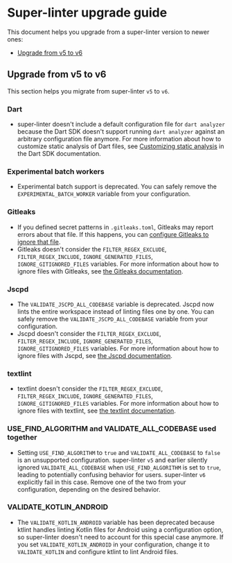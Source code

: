 # Super-linter upgrade guide

This document helps you upgrade from a super-linter version to newer ones:

- [Upgrade from v5 to v6](#upgrade-from-v5-to-v6)

## Upgrade from v5 to v6

This section helps you migrate from super-linter `v5` to `v6`.

### Dart

- super-linter doesn't include a default configuration file for `dart analyzer`
  because the Dart SDK doesn't support running `dart analyzer` against an
  arbitrary configuration file anymore. For more information about how to
  customize static analysis of Dart files, see
  [Customizing static analysis](https://dart.dev/tools/analysis) in the Dart SDK
  documentation.

### Experimental batch workers

- Experimental batch support is deprecated. You can safely remove the
  `EXPERIMENTAL_BATCH_WORKER` variable from your configuration.

### Gitleaks

- If you defined secret patterns in `.gitleaks.toml`, Gitleaks may report errors
  about that file. If this happens, you can
  [configure Gitleaks to ignore that file](https://github.com/gitleaks/gitleaks/tree/master?tab=readme-ov-file#gitleaksignore).
- Gitleaks doesn't consider the `FILTER_REGEX_EXCLUDE`, `FILTER_REGEX_INCLUDE`,
  `IGNORE_GENERATED_FILES`, `IGNORE_GITIGNORED_FILES` variables. For more
  information about how to ignore files with Gitleaks, see
  [the Gitleaks documentation](https://github.com/gitleaks/gitleaks/tree/master?tab=readme-ov-file#gitleaksignore).

### Jscpd

- The `VALIDATE_JSCPD_ALL_CODEBASE` variable is deprecated. Jscpd now lints the
  entire workspace instead of linting files one by one. You can safely remove
  the `VALIDATE_JSCPD_ALL_CODEBASE` variable from your configuration.
- Jscpd doesn't consider the `FILTER_REGEX_EXCLUDE`, `FILTER_REGEX_INCLUDE`,
  `IGNORE_GENERATED_FILES`, `IGNORE_GITIGNORED_FILES` variables. For more
  information about how to ignore files with Jscpd, see
  [the Jscpd documentation](https://github.com/kucherenko/jscpd/tree/master/packages/jscpd).

### textlint

- textlint doesn't consider the `FILTER_REGEX_EXCLUDE`, `FILTER_REGEX_INCLUDE`,
  `IGNORE_GENERATED_FILES`, `IGNORE_GITIGNORED_FILES` variables. For more
  information about how to ignore files with textlint, see
  [the textlint documentation](https://textlint.github.io/docs/ignore.html).

### USE_FIND_ALGORITHM and VALIDATE_ALL_CODEBASE used together

- Setting `USE_FIND_ALGORITHM` to `true` and `VALIDATE_ALL_CODEBASE` to `false`
  is an unsupported configuration. super-linter `v5` and earlier silently
  ignored `VALIDATE_ALL_CODEBASE` when `USE_FIND_ALGORITHM` is set to `true`,
  leading to potentially confusing behavior for users. super-linter `v6`
  explicitly fail in this case. Remove one of the two from your configuration,
  depending on the desired behavior.

### VALIDATE_KOTLIN_ANDROID

- The `VALIDATE_KOTLIN_ANDROID` variable has been deprecated because ktlint
  handles linting Kotlin files for Android using a configuration option, so
  super-linter doesn't need to account for this special case anymore. If you
  set `VALIDATE_KOTLIN_ANDROID` in your configuration, change it to
  `VALIDATE_KOTLIN` and configure ktlint to lint Android files.
